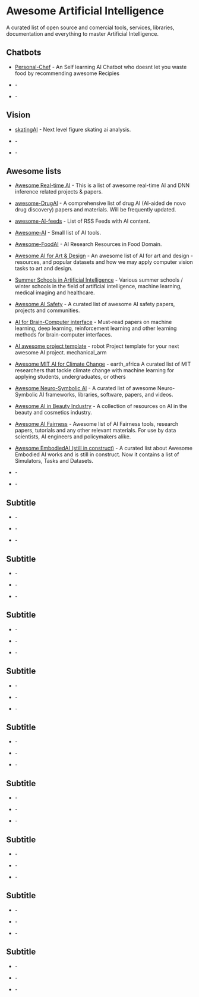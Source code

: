 # Awesome Artificial Intelligence
A curated list of open source and comercial tools, services, libraries, documentation and everything to master Artificial Intelligence.

## Chatbots

* [Personal-Chef](https://github.com/sid24rane/Personal-Chef) - An Self learning AI Chatbot who doesnt let you waste food by recommending awesome Recipies
 
* []() - 
 
* []() - 

## Vision

* [skatingAI](https://github.com/na018/awesome.skating.ai) - Next level figure skating ai analysis.

* []() - 
 
* []() - 

## Awesome lists

* [Awesome Real-time AI](https://github.com/Kyrie-Zhao/awesome-real-time-AI) - This is a list of awesome real-time AI and DNN inference related projects & papers.
 
* [awesome-DrugAI](https://github.com/yataobian/awesome-DrugAI) - A comprehensive list of drug AI (AI-aided de novo drug discovery) papers and materials. Will be frequently updated.
 
* [awesome-AI-feeds](https://github.com/RSS-Renaissance/awesome-AI-feeds) - List of RSS Feeds with AI content.

* [Awesome-AI](https://github.com/t3l3machus/Awesome-AI) - Small list of AI tools.

* [Awesome-FoodAI](https://github.com/AndrewZhuZJU/Awesome-FoodAI) - AI Research Resources in Food Domain.

* [Awesome AI for Art & Design](https://github.com/margaretmz/awesome-ai-art-design) - An awesome list of AI for art and design - resources, and popular datasets and how we may apply computer vision tasks to art and design.

* [Summer Schools in Artificial Intelligence](https://github.com/hazratali/awesome-ai-summerschool) - Various summer schools / winter schools in the field of artificial intelligence, machine learning, medical imaging and healthcare.

* [Awesome AI Safety](https://github.com/hari-sikchi/awesome-ai-safety) - A curated list of awesome AI safety papers, projects and communities.

* [AI for Brain-Computer interface](https://github.com/atonkamanda/awesome-ai-brain-computer-interface) - Must-read papers on machine learning, deep learning, reinforcement learning and other learning methods for brain-computer interfaces.

* [AI awesome project template](https://github.com/wiktorlazarski/ai-awesome-project-template) - robot Project template for your next awesome AI project. mechanical_arm

* [Awesome MIT AI for Climate Change](https://github.com/blutjens/awesome-MIT-ai-for-climate-change) - earth_africa A curated list of MIT researchers that tackle climate change with machine learning for applying students, undergraduates, or others

* [Awesome Neuro-Symbolic AI](https://github.com/traincheckai/awesome-neuro-symbolic-ai) - A curated list of awesome Neuro-Symbolic AI frameworks, libraries, software, papers, and videos.

* [Awesome AI in Beauty Industry](https://github.com/Yutong-Zhou-cv/Awesome-AI-in-Beauty-Industry) - A collection of resources on AI in the beauty and cosmetics industry.
 
* [Awesome AI Fairness](https://github.com/emergingtechpolicy/awesome-ai-fairness) - Awesome list of AI Fairness tools, research papers, tutorials and any other relevant materials. For use by data scientists, AI engineers and policymakers alike.

* [Awesome EmbodiedAI (still in construct)](https://github.com/chengaopro/Awesome-EmbodiedAI) - A curated list about Awesome Embodied AI works and is still in construct. Now it contains a list of Simulators, Tasks and Datasets.
 
* []() - 
 
* []() - 

## Subtitle

* []() - 
 
* []() - 
 
* []() - 

## Subtitle

* []() - 
 
* []() - 
 
* []() - 

## Subtitle

* []() - 
 
* []() - 
 
* []() - 

## Subtitle

* []() - 
 
* []() - 
 
* []() - 

## Subtitle

* []() - 
 
* []() - 
 
* []() - 

## Subtitle

* []() - 
 
* []() - 
 
* []() - 

## Subtitle

* []() - 
 
* []() - 
 
* []() - 

## Subtitle

* []() - 
 
* []() - 
 
* []() - 

## Subtitle

* []() - 
 
* []() - 
 
* []() - 

